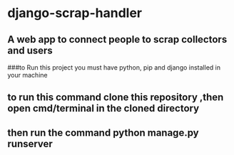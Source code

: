 # django-scrap-handler

## A web app to connect people to scrap collectors and users



###to Run this project you must have python, pip and django installed in your machine

## to run this command clone this repository ,then open cmd/terminal in the cloned directory
## then run the command python manage.py runserver

